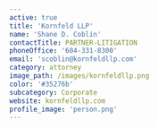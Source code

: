 ```yaml
---
active: true
title: 'Kornfeld LLP'
name: 'Shane D. Coblin'
contactTitle: PARTNER-LITIGATION
phoneOffice: '604-331-8300'
email: 'scoblin@kornfeldllp.com'
category: attorney
image_path: /images/kornfeldllp.png
color: '#35276b'
subcategory: Corporate
website: kornfeldllp.com
profile_image: 'person.png'
---
```

